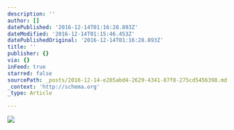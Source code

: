 ```yaml
---
description: ''
author: []
datePublished: '2016-12-14T01:16:28.893Z'
dateModified: '2016-12-14T01:15:46.453Z'
datePublishedOriginal: '2016-12-14T01:16:28.893Z'
title: ''
publisher: {}
via: {}
inFeed: true
starred: false
sourcePath: _posts/2016-12-14-e285abd4-2629-4341-87f8-275cd5456398.md
_context: 'http://schema.org'
_type: Article

---
```

![](https://the-grid-user-content.s3-us-west-2.amazonaws.com/306c8349-2c4c-4700-a9a8-ce5a5494f85a.png)